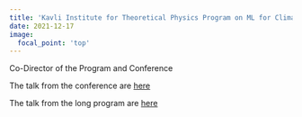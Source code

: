```yaml
---
title: 'Kavli Institute for Theoretical Physics Program on ML for Climate'
date: 2021-12-17
image:
  focal_point: 'top'
---
```


Co-Director of the Program and Conference

<!--more-->

The talk from the conference are [here](https://online.kitp.ucsb.edu/online/climate21/)

The talk from the long program are [here](https://online.kitp.ucsb.edu/online/climate-c21/)
